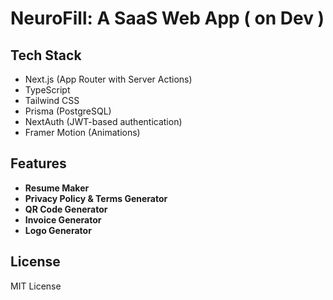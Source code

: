 # NeuroFill: A SaaS Web App ( on Dev )

## Tech Stack
- Next.js (App Router with Server Actions)
- TypeScript
- Tailwind CSS
- Prisma (PostgreSQL)
- NextAuth (JWT-based authentication)
- Framer Motion (Animations)

## Features
- **Resume Maker**
- **Privacy Policy & Terms Generator**
- **QR Code Generator**
- **Invoice Generator**
- **Logo Generator**


## License
MIT License
